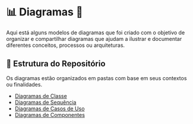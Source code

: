 # 📊 Diagramas 📐

Aqui está alguns modelos de diagramas que foi criado com o objetivo de organizar e compartilhar diagramas que ajudam a ilustrar e documentar diferentes conceitos, processos ou arquiteturas. 

## 📂 Estrutura do Repositório

Os diagramas estão organizados em pastas com base em seus contextos ou finalidades.

- [Diagramas de Classe](https://github.com/FabioFlorencio/plantUML/tree/master/diagramas/class)
- [Diagramas de Sequência](https://github.com/FabioFlorencio/plantUML/tree/master/diagramas/sequencia)
- [Diagramas de Casos de Uso](https://github.com/FabioFlorencio/plantUML/tree/master/diagramas/caso-de-uso)
- [Diagramas de Componentes](https://github.com/FabioFlorencio/plantUML/tree/master/diagramas/component)




